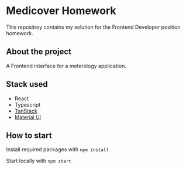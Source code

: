 # Medicover Homework

This repositroy contains my solution for the Frontend Developer position homework.

## About the project

A Frontend interface for a meterology application.

## Stack used

- React
- Typescript
- [TanStack](https://tanstack.com/)
- [Material UI](https://mui.com/)

## How to start

Install required packages with `npm install`

Start locally with `npm start`
